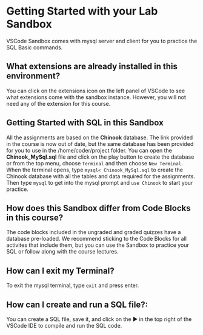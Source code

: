 # Getting Started with your Lab Sandbox
VSCode Sandbox comes with mysql server and client for you to practice the SQL Basic commands.

## What extensions are already installed in this environment?
You can click on the extensions icon on the left panel of VSCode to see what extensions come with the sandbox instance. However, you will not need any of the extension for this course. 

## Getting Started with SQL in this Sandbox
All the assignments are based on the **Chinook** database. The link provided in the course is now out of date, but the same database has been provided for you to use in the /home/coder/project folder. You can open the **Chinook_MySql.sql** file and click on the play button to create the database or from the top menu, choose `Terminal` and then choose `New Terminal`.  When the terminal opens, type `mysql< Chinook_MySql.sql` to create the Chinook database with all the tables and data required for the assignments. Then type `mysql` to get into the mysql prompt and `use Chinook` to start your practice. 

## How does this Sandbox differ from Code Blocks in this course?
The code blocks included in the ungraded and graded quizzes have a database pre-loaded. We recommend sticking to the Code Blocks for all activites that include them, but you can use the Sandbox to practice your SQL or follow along with the course lectures.

## How can I exit my Terminal?
To exit the mysql terminal, type `exit` and press enter.

## How can I create and run a SQL file?:
You can create a SQL file, save it, and click on the ▶️ in the top right of the VSCode IDE to compile and run the SQL code. 